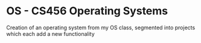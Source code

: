 # OS - CS456 Operating Systems
Creation of an operating system from my OS class, segmented into projects which each add a new functionality
